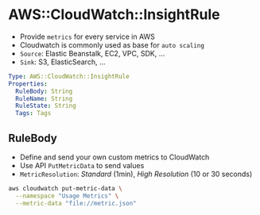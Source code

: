 # AWS::CloudWatch::InsightRule

- Provide `metrics` for every service in AWS
- Cloudwatch is commonly used as base for `auto scaling`
- `Source`: Elastic Beanstalk, EC2, VPC, SDK, ...
- `Sink`: S3, ElasticSearch, ...

```yaml
Type: AWS::CloudWatch::InsightRule
Properties:
  RuleBody: String
  RuleName: String
  RuleState: String
  Tags: Tags
```

## RuleBody

- Define and send your own custom metrics to CloudWatch
- Use API `PutMetricData` to send values
- `MetricResolution`: _Standard_ (1min), _High Resolution_ (10 or 30 seconds)

```sh
aws cloudwatch put-metric-data \
  --namespace "Usage Metrics" \
  --metric-data "file://metric.json"
```
